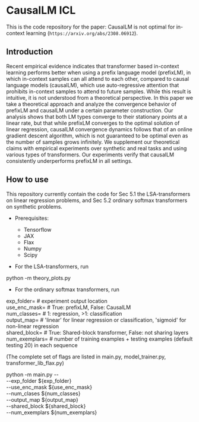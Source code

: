 # CausalLM ICL

This is the code repository for the paper: CausalLM is not optimal for in-context learning (`https://arxiv.org/abs/2308.06912`).

## Introduction

Recent empirical evidence indicates that transformer based in-context learning performs better when using a prefix language model (prefixLM), in which in-context samples can all attend to each other, compared to causal language models (causalLM), which use auto-regressive attention that prohibits in-context samples to attend to future samples. While this result is intuitive, it is not understood from a theoretical perspective. In this paper we take a theoretical approach and analyze the convergence behavior of prefixLM and causalLM under a certain parameter construction. Our analysis shows that both LM types converge to their stationary points at a linear rate, but that while prefixLM converges to the optimal solution of linear regression, causalLM convergence dynamics follows that of an online gradient descent algorithm, which is not guaranteed to be optimal even as the number of samples grows infinitely. We supplement our theoretical claims with empirical experiments over synthetic and real tasks and using various types of transformers. Our experiments verify that causalLM consistently underperforms prefixLM in all settings.

## How to use

This repository currently contain the code for Sec 5.1 the LSA-transformers on linear regression problems, and Sec 5.2 ordinary softmax transformers on synthetic problems.

- Prerequisites:
  - Tensorflow
  - JAX
  - Flax
  - Numpy
  - Scipy

- For the LSA-transformers, run

python -m theory_plots.py

- For the ordinary softmax transformers, run

exp_folder=       # experiment output location \
use_enc_mask=     # True: prefixLM, False: CausalLM \
num_classes=      # 1: regression, >1: classification \
output_map=       # 'linear' for linear regression or classification, 'sigmoid' for non-linear regression \
shared_block=     # True: Shared-block transformer, False: not sharing layers \
num_exemplars=    # number of training examples + testing examples (default testing 20) in each sequence

(The complete set of flags are listed in main.py, model_trainer.py, transformer_lib_flax.py)

python -m main.py -- \
--exp_folder ${exp_folder} \
--use_enc_mask ${use_enc_mask} \
--num_clases ${num_classes} \
--output_map ${output_map} \
--shared_block ${shared_block} \
--num_exemplars ${num_exemplars}
